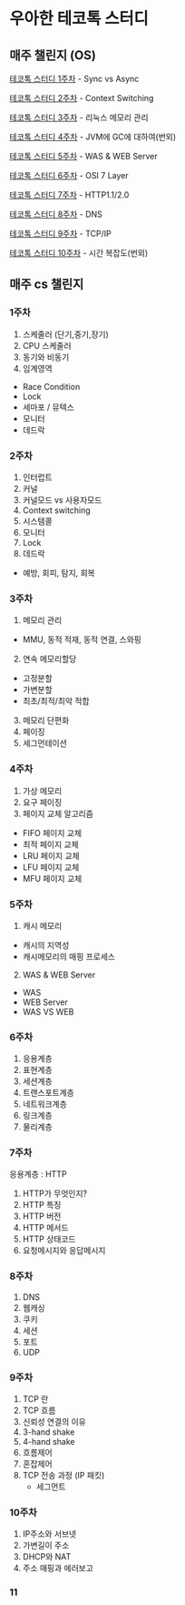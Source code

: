 # 우아한 테코톡 스터디 

## 매주 챌린지 (OS)

[테코톡 스터디 1주차](https://www.youtube.com/watch?v=oEIoqGd-Sns) - Sync vs Async

[테코톡 스터디 2주차](https://www.youtube.com/watch?v=-4HKhwlH3FQ&list=PLgXGHBqgT2TvpJ_p9L_yZKPifgdBOzdVH&index=125) - Context Switching

[테코톡 스터디 3주차](https://www.youtube.com/watch?v=qxmdX449z1U&t=887s&ab_channel=%EC%9A%B0%EC%95%84%ED%95%9CTech) - 리눅스 메모리 관리

[테코톡 스터디 4주차](https://www.youtube.com/watch?v=vZRmCbl871I&list=PLgXGHBqgT2TvpJ_p9L_yZKPifgdBOzdVH&index=123) - JVM에 GC에 대하여(번외)

[테코톡 스터디 5주차](https://www.youtube.com/watch?v=NyhbNtOq0Bc) - WAS & WEB Server

[테코톡 스터디 6주차](https://www.youtube.com/watch?v=Fl_PSiIwtEo) - OSI 7 Layer

[테코톡 스터디 7주차](https://www.youtube.com/watch?v=xcrjamphIp4) - HTTP1.1/2.0

[테코톡 스터디 8주차](https://www.youtube.com/watch?v=5rBzHoR4F2A) - DNS

[테코톡 스터디 9주차](https://www.youtube.com/watch?v=ikDVGYp5dhg) - TCP/IP

[테코톡 스터디 10주차](https://www.youtube.com/watch?v=IEH3YA2Nn4Q) - 시간 복잡도(번외)

## 매주 cs 챌린지

### 1주차

1. 스케줄러 (단기,중기,장기) 
2. CPU 스케줄러
3. 동기와 비동기
4. 임계영역
 - Race Condition
 - Lock
 - 세마포 / 뮤텍스
 - 모니터
 - 데드락

### 2주차 

1. 인터럽트 
2. 커널
3. 커널모드 vs 사용자모드
4. Context switching 
5. 시스템콜 
6. 모니터
7. Lock 
8. 데드락 
  - 예방, 회피, 탐지, 회복

### 3주차

1. 메모리 관리
 - MMU, 동적 적재, 동적 연결, 스와핑

2. 연속 메모리할당
 - 고정분할
 - 가변분할
 - 최초/최적/최악 적합
3. 메모리 단편화
4. 페이징
5. 세그먼테이션


### 4주차

1. 가상 메모리
2. 요구 페이징
3. 페이지 교체 알고리즘
 - FIFO 페이지 교체
 - 최적 페이지 교체
 - LRU 페이지 교체
 - LFU 페이지 교체
 - MFU 페이지 교체

### 5주차

1. 캐시 메모리
 - 캐시의 지역성
 - 캐시메모리의 매핑 프로세스
2. WAS & WEB Server
 - WAS
 - WEB Server
 - WAS VS WEB

### 6주차

1. 응용계층
2. 표현계층
3. 세션계층
4. 트랜스포트계층
5. 네트워크계층
6. 링크계층
7. 물리계층

### 7주차

응용계층 : HTTP
1. HTTP가 무엇인지?
2. HTTP 특징
3. HTTP 버전
4. HTTP 메서드
5. HTTP 상태코드
6. 요청메시지와 응답메시지

### 8주차

1. DNS
2. 웹캐싱
3. 쿠키
4. 세션
5. 포트
6. UDP

### 9주차

1. TCP 란
2. TCP 흐름
3. 신뢰성 연결의 이유
4. 3-hand shake
5. 4-hand shake
6. 흐름제어
7. 혼잡제어
8. TCP 전송 과정 (IP 패킷)
   - 세그먼트

### 10주차

1. IP주소와 서브넷
2. 가변길이 주소
3. DHCP와 NAT
4. 주소 매핑과 에러보고

### 11
